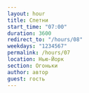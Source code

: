 ```yaml
---
layout: hour
title: Спетни 
start_time: "07:00"
duration: 3600
redirect_to: "/hours/08"
weekdays: "1234567"
permalink: /hours/07
location: Нью-Йорк
section: Огоньки
author: автор
guest: гость  
---
```

